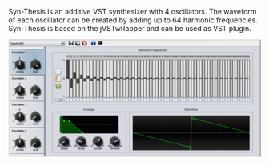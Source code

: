 Syn-Thesis is an additive VST synthesizer with 4 oscillators. The waveform of each oscillator can be created by adding up to 64 harmonic frequencies. Syn-Thesis is based on the jVSTwRapper and can be used as VST plugin.

![Alt text](screenshot.png "Screenshot")
